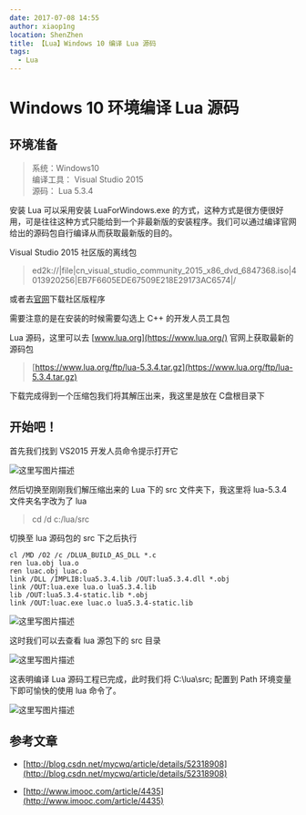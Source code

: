 ```yaml
---
date: 2017-07-08 14:55
author: xiaop1ng
location: ShenZhen
title: 【Lua】Windows 10 编译 Lua 源码
tags:
  - Lua
---
```


# Windows 10 环境编译 Lua 源码

## 环境准备

 
> 系统：Windows10   
> 编译工具： Visual Studio 2015   
> 源码： Lua 5.3.4
 
安装 Lua 可以采用安装 LuaForWindows.exe 的方式，这种方式是很方便很好用，可是往往这种方式只能给到一个非最新版的安装程序。我们可以通过编译官网给出的源码包自行编译从而获取最新版的目的。

Visual Studio 2015 社区版的离线包

> ed2k://|file|cn_visual_studio_community_2015_x86_dvd_6847368.iso|4013920256|EB7F6605EDE67509E218E29173AC6574|/

或者去[官网](https://visualstudio.microsoft.com/zh-hans/downloads/)下载社区版程序

需要注意的是在安装的时候需要勾选上 C++ 的开发人员工具包

Lua 源码，这里可以去 [www.lua.org](https://www.lua.org/) 官网上获取最新的源码包
 
> [https://www.lua.org/ftp/lua-5.3.4.tar.gz](https://www.lua.org/ftp/lua-5.3.4.tar.gz)

下载完成得到一个压缩包我们将其解压出来，我这里是放在 C盘根目录下

 
## 开始吧！

首先我们找到 VS2015 开发人员命令提示打开它

![这里写图片描述](https://img-blog.csdn.net/20170708143923399?watermark/2/text/aHR0cDovL2Jsb2cuY3Nkbi5uZXQveGlhb3BpbmcwOTE1/font/5a6L5L2T/fontsize/400/fill/I0JBQkFCMA==/dissolve/70/gravity/SouthEast)

然后切换至刚刚我们解压缩出来的 Lua 下的 src 文件夹下，我这里将 lua-5.3.4 文件夹名字改为了 lua
 
> cd /d c:/lua/src  

切换至 lua 源码包的 src 下之后执行

 
```
cl /MD /O2 /c /DLUA_BUILD_AS_DLL *.c  
ren lua.obj lua.o  
ren luac.obj luac.o  
link /DLL /IMPLIB:lua5.3.4.lib /OUT:lua5.3.4.dll *.obj  
link /OUT:lua.exe lua.o lua5.3.4.lib  
lib /OUT:lua5.3.4-static.lib *.obj  
link /OUT:luac.exe luac.o lua5.3.4-static.lib 
```
 ![这里写图片描述](https://img-blog.csdn.net/20170708145019810?watermark/2/text/aHR0cDovL2Jsb2cuY3Nkbi5uZXQveGlhb3BpbmcwOTE1/font/5a6L5L2T/fontsize/400/fill/I0JBQkFCMA==/dissolve/70/gravity/SouthEast)

 这时我们可以去查看 lua 源包下的 src 目录

 ![这里写图片描述](https://img-blog.csdn.net/20170708145149594?watermark/2/text/aHR0cDovL2Jsb2cuY3Nkbi5uZXQveGlhb3BpbmcwOTE1/font/5a6L5L2T/fontsize/400/fill/I0JBQkFCMA==/dissolve/70/gravity/SouthEast)

 这表明编译 Lua 源码工程已完成，此时我们将 C:\lua\src; 配置到 Path 环境变量下即可愉快的使用 lua 命令了。

 ![这里写图片描述](https://img-blog.csdn.net/20170708145351382?watermark/2/text/aHR0cDovL2Jsb2cuY3Nkbi5uZXQveGlhb3BpbmcwOTE1/font/5a6L5L2T/fontsize/400/fill/I0JBQkFCMA==/dissolve/70/gravity/SouthEast)

 
## 参考文章
 
- [http://blog.csdn.net/mycwq/article/details/52318908](http://blog.csdn.net/mycwq/article/details/52318908)

- [http://www.imooc.com/article/4435](http://www.imooc.com/article/4435)
   
  